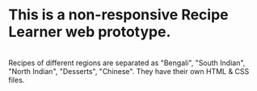 # This is a non-responsive Recipe Learner web prototype.
<br>
Recipes of different regions are separated as "Bengali", "South Indian", "North Indian", "Desserts", "Chinese". They have their own HTML & CSS files. 
